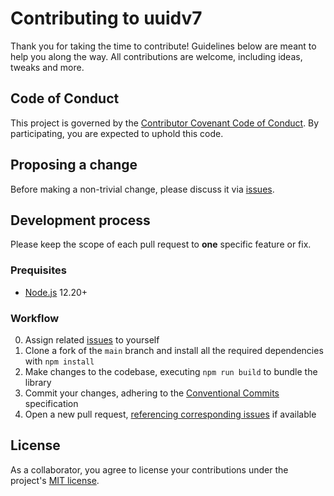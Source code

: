 # Contributing to uuidv7

Thank you for taking the time to contribute! Guidelines below are meant to help you along the way. All contributions are welcome, including ideas, tweaks and more.

## Code of Conduct

This project is governed by the [Contributor Covenant Code of Conduct](./CODE_OF_CONDUCT.md). By participating, you are expected to uphold this code.

## Proposing a change

Before making a non-trivial change, please discuss it via [issues].

## Development process

Please keep the scope of each pull request to **one** specific feature or fix.

### Prequisites

- [Node.js](https://nodejs.org/) 12.20+

### Workflow

0. Assign related [issues] to yourself
1. Clone a fork of the `main` branch and install all the required dependencies with `npm install`
2. Make changes to the codebase, executing `npm run build` to bundle the library
3. Commit your changes, adhering to the [Conventional Commits](https://www.conventionalcommits.org/en/v1.0.0/) specification
4. Open a new pull request, [referencing corresponding issues](https://help.github.com/en/github/managing-your-work-on-github/linking-a-pull-request-to-an-issue#linking-a-pull-request-to-an-issue-using-a-keyword) if available

## License

As a collaborator, you agree to license your contributions under the project's [MIT license](./LICENSE).

[issues]: https://github.com/kripod/uuidv7/issues
